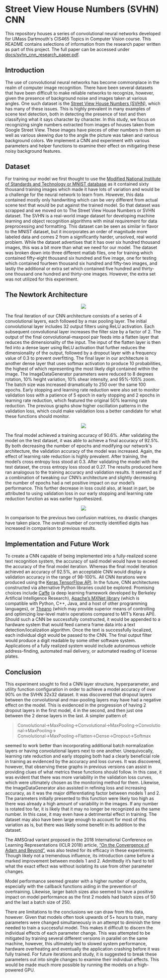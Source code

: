 # Street View House Numbers (SVHN) CNN

This repository houses a series of convolutional neural networks developed for UMass Dartmouth's CIS465 Topics in Computer Vision course. This README contains selections of information from the research paper written as part of this project. The full paper can be accessed under <a href="https://github.com/shouldworkright/svhn-cnn/blob/main/docs/svhn_cnn_research_paper.pdf">docs/svhn_cnn_research_paper.pdf</a>.

## Introduction

The use of convolutional neural networks has become commonplace in the realm of
computer image recognition. There have been several datasets that have been difficult to make
reliable networks to recognize, however, given the presence of background noise and images
taken at various angles. One such dataset is the <a href="http://ufldl.stanford.edu/housenumbers/">Street View House Numbers (SVHN)</a>, which has
many of these issues. This is highly prevalent in many examples of scene text detection, both in
detecting the presence of text and then classifying what it says character by character. In this
study, we focus on recognizing single numbers extracted from images of houses taken from
Google Street View. These images have pieces of other numbers in them as well as various
skewing due to the angle the picture was taken and various background colors. We implement a
CNN and experiment with various parameters and helper functions to examine their effect on
mitigating these noisy background features.

## Dataset

For training our model we first thought to use the <a href="http://yann.lecun.com/exdb/mnist/">Modified National Institute of
Standards and Technology or MNIST database</a> as it contained sixty thousand training images
which made it have lots of variation and would be a challenge for the neural network to learn
from. However, this data contained mostly only handwriting which can be very different from
actual scene text that would be put against the trained model. So that dataset was scrapped and
we moved on to The Street View House Numbers or SVHN dataset. The SVHN is a real-world
image dataset for developing machine learning and object recognition algorithms with minal
requirement for data preprocessing and formatting. This dataset can be seen as similar in flavor
to the MNIST dataset, but it incorporates an order of magnitude more labeled data and comes 2
from a significantly harder, unsolved, real world problem. While the dataset advertises that it
has over six hundred thousand images, this was a bit more than what we need for our model. The
dataset was broken down into three different matlab files, one for training which contained
fifty-eight thousand six hundred and five image, one for testing which contained fourteen
thousand six hundred and fifty-two images, and lastly the additional or extra set which contained
five hundred and thirty-one thousand one hundred and thirty-one images. However, the extra set
was not utilized for this experiment.

## The Newtork Architecture

<p align="center" width="100%">
  <img src="https://github.com/shouldworkright/svhn-cnn/blob/main/docs/assets/fig_9.jpg?raw=true">
</p>

The final iteration of our CNN architecture consists of a series of 4 convolutional layers, each followed by a max pooling layer. The initial convolutional layer includes 32 output filters using ReLU activation. Each subsequent convolutional layer increases the filter size by a factor of 2. The output of the final convolutional-maxpool pair feeds into a flatten layer that reduces the dimensionality of the input. The input of the flatten layer is then fed into a dense layer using ReLU activation that further reduces the dimensionality of the output, followed by a dropout layer with a frequency value of 0.3 to prevent overfitting. The final layer in our architecture is another dense layer that uses softmax activation to produce 10 probabilities, the highest of which representing the most likely digit contained within the image. The ImageDataGenerator parameters were reduced to 8 degrees rotation, 10% height variation, 10% shear intensity, and 95%-105% zoom. The batch size was increased dramatically to 250 over the same 100 epochs. Early stopping and learning rate reduction were also set to monitor validation loss with a patience of 5 epoch in early stopping and 2 epochs in learning rate reduction, which featured the original 50% learning rate reduction. The previous graphs show higher oscillation patterns in the validation loss, which could make validation loss a better candidate for what these functions should monitor.

<p align="center" width="100%">
  <img src="https://github.com/shouldworkright/svhn-cnn/blob/main/docs/assets/fig_10.jpg?raw=true">
</p>

The final model achieved a training accuracy of 90.6%. After validating the model on the test dataset, it was able to achieve a final accuracy of 92.5%. By both decreasing the number of epochs and modifying our network's architecture, the validation accuracy of the model was increased. Again, the effect of learning rate reduction is highly prevalent. After training, the model’s cross entropy loss stood at 0.3. After validating the model with the test dataset, the cross entropy loss stood at 0.27. The results produced here ran analogous to the training accuracy and validation results. It seemed as if a combination of tweaking our CNN’s architecture and slightly decreasing the number of epochs had a net positive impact on our model’s performance. This further decrease in loss could also, at least in part, be attributed to using validation loss in our early stopping and learning rate reduction function as was earlier hypothesized.

<p align="center" width="100%">
  <img src="https://github.com/shouldworkright/svhn-cnn/blob/main/docs/assets/fig_11.jpg?raw=true">
</p>

In comparison to the previous two confusion matrices, no drastic changes have taken place. The overall number of correctly identified digits has increased in comparison to previous results.

## Implementation and Future Work

To create a CNN capable of being implemented into a fully-realized scene text recognition system, the accuracy of said model would have to exceed the accuracy of the final model iteration. Whereas the final model iteration achieved an accuracy of 92.5%, an acceptable CNN would display a validation accuracy in the range of 98-100%.
All CNN iterations were produced using the <a href="https://keras.io/">Keras TensorFlow API</a>. In the future, CNN architectures constructed via alternative Python libraries could be explored. Promising choices include <a href="https://caffe.berkeleyvision.org/">Caffe</a> (a deep learning framework developed by Berkeley Artificial Intelligence Research), <a href="https://mxnet.apache.org/versions/1.8.0/">Apache’s MXNet library</a> (which is compatible with Python, C++, Java, and a host of other programming languages), or <a href="https://pypi.org/project/Theano/">Theano</a> (which may provide superior means of controlling and optimizing low-level matrix operations compared to MIT’s Keras API).
Should such a CNN be successfully constructed, it would be appended to a hardware system that would feed camera frame data into a text detection/localization algorithm. Once the text is successfully localized, each individual digit would be passed to the CNN. The final output filter would produce a digit readable by some other software system. Applications of a fully realized system would include autonomous vehicle address-finding, automated mail delivery, or automated reading of license plates.

## Conclusion

This experiment sought to find a CNN layer structure, hyperparameter, and utility function configuration in order to achieve a model accuracy of over 90% on the SVHN 32x32 dataset. It was discovered that dropout layers between the convolutional and max-pooling layers may have had a negative effect on the model. This is evidenced in the progression of having 2 dropout layers in the first model, 4 in the second, and then just one between the 2 dense layers in the last. A simpler pattern of:

> Convolutional→MaxPooling→Convolutional→MaxPooling→Convolutional→MaxPooling→ Convolutional→MaxPooling→Flatten→Dense→Dropout→Softmax 

seemed to work better than incorporating additional batch normalization layers or having convolutional layers next to one another.
	Unequivocally, learning rate reduction and early stopping both had a clearly beneficial role in training as evidenced by the accuracy and loss curves. It was discovered, however, that observing these graphs in previous versions can assist in providing clues of what metrics these functions should follow. In this case, it was evident that there was more variability in the validation loss curves, which were ultimately chosen as the monitoring method for them. Likewise, the ImageDataGenerator also assisted in refining loss and increasing accuracy, as it was the major differentiating factor between models 1 and 2. The parameters initially presented to this function were likely too high as there was already a high amount of variability in the images. If any number is rotated too far, it is likely that it may no longer be recognized as the same number. In this case, it may even have a detrimental effect in training. The dataset may also have been large enough to account for most of this variation as is, but there was likely some benefit in its addition to the dataset.
  
The AMSGrad variant proposed in the 2018 International Conference on Learning Representations (ICLR 2018) article, <a href="https://arxiv.org/abs/1904.09237">“On the Convergence of Adam and Beyond”</a>, was also tested for its efficacy in these experiments. Though likely not a tremendous influence, its introduction came before a marked improvement between models 1 and 2. Admittedly it’s hard to tell what the exact effect was without isolating its use from other parameter changes.

Model performance seemed greater with a higher number of epochs, especially with the callback functions aiding in the prevention of overtraining. Likewise, larger batch sizes also seemed to have a positive impact on model performance as the first 2 models had batch sizes of 50 and the last a batch size of 250.

There are limitations to the conclusions we can draw from this data, however. Given that models often took upwards of 5+ hours to train, many parameters were changed simultaneously in an attempt to diminish the time needed to train a successful model. This makes it difficult to discern the individual effects of each parameter change. This was attempted to be mitigated by training several different versions in parallel on the same machine, however, this ultimately led to slowed system performance, hardware overheating and eventually the application crashing before it was fully trained. For future iterations and study, it is suggested to break these parameters out into single changes to examine their individual effects. This would be made much more possible by running the models on a high-powered GPU.
